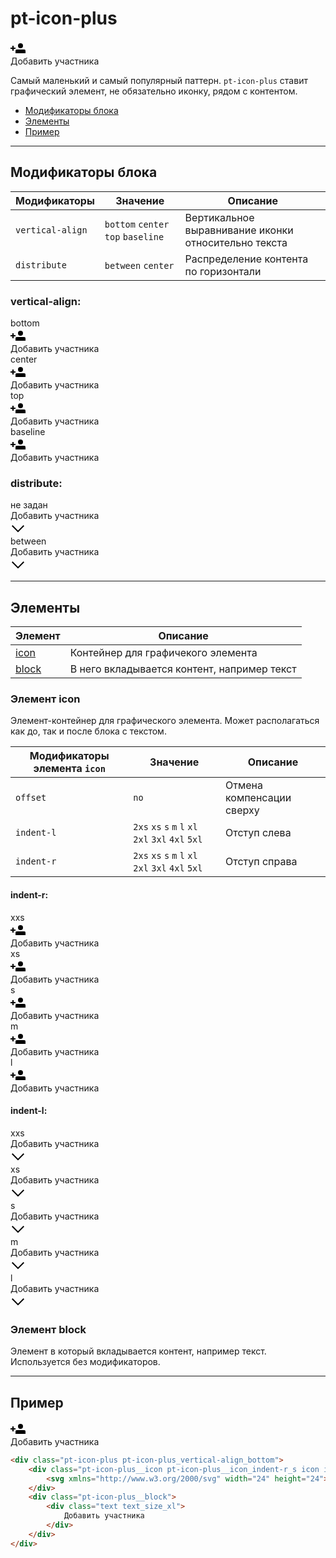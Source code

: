 # pt-icon-plus

<div class="preview">
    <div class="pt-icon-plus pt-icon-plus_vertical-align_bottom">
        <div class="pt-icon-plus__icon pt-icon-plus__icon_indent-r_s icon icon_size_m icon_view_primary">
            <svg xmlns="http://www.w3.org/2000/svg" width="24" height="24"><path fill-rule="evenodd" d="M16 12a4 4 0 1 1 0-8 4 4 0 0 1 0 8zm-6 2h12a2 2 0 0 1 2 2v4H8v-4a2 2 0 0 1 2-2zm-7-3V8h2v3h3v2H5v3H3v-3H0v-2h3z"/></svg>
        </div>
        <div class="pt-icon-plus__block">
            <div class="text text_size_xl">
                Добавить участника
            </div>
        </div>
    </div>
</div>

Самый маленький и самый популярный паттерн. `pt-icon-plus` ставит графический элемент, не обязательно иконку, рядом с контентом.

* [Модификаторы блока](#Модификаторы)
* [Элементы](#Элементы)
* [Пример](#Пример)

___


## Модификаторы блока

Модификаторы     | Значение                           | Описание
---------------- | ---------------------------------- | ----------------------------------------------------
`vertical-align` | `bottom` `center` `top` `baseline` | Вертикальное выравнивание иконки относительно текста
`distribute`     | `between` `center`                 | Распределение контента по горизонтали


### vertical-align:

<div class="tpl-grid tpl-grid_m-columns_6 tpl-grid_col-gap_third tpl-grid_row-gap_third tpl-grid_vertical-align_center decorator decorator_indent-v_xl">
    <div class="tpl-grid__fraction tpl-grid__fraction_m-col_1">
        <div class="text text_size_xl text_view_ghost">bottom</div>
    </div>
    <div class="tpl-grid__fraction tpl-grid__fraction_m-col_5">
        <div class="pt-icon-plus pt-icon-plus_vertical-align_bottom">
            <div class="pt-icon-plus__icon pt-icon-plus__icon_indent-r_s icon icon_size_m icon_view_primary">
                <svg xmlns="http://www.w3.org/2000/svg" width="24" height="24"><path fill-rule="evenodd" d="M16 12a4 4 0 1 1 0-8 4 4 0 0 1 0 8zm-6 2h12a2 2 0 0 1 2 2v4H8v-4a2 2 0 0 1 2-2zm-7-3V8h2v3h3v2H5v3H3v-3H0v-2h3z"/></svg>
            </div>
            <div class="pt-icon-plus__block">
                <div class="text text_size_xl">
                    Добавить участника
                </div>
            </div>
        </div>
    </div>
</div>

<div class="tpl-grid tpl-grid_m-columns_6 tpl-grid_col-gap_third tpl-grid_row-gap_third tpl-grid_vertical-align_center decorator decorator_indent-b_xl">
    <div class="tpl-grid__fraction tpl-grid__fraction_m-col_1">
        <div class="text text_size_xl text_view_ghost">center</div>
    </div>
    <div class="tpl-grid__fraction tpl-grid__fraction_m-col_5">
        <div class="pt-icon-plus pt-icon-plus_vertical-align_center">
            <div class="pt-icon-plus__icon pt-icon-plus__icon_indent-r_s icon icon_size_m icon_view_primary">
                <svg xmlns="http://www.w3.org/2000/svg" width="24" height="24"><path fill-rule="evenodd" d="M16 12a4 4 0 1 1 0-8 4 4 0 0 1 0 8zm-6 2h12a2 2 0 0 1 2 2v4H8v-4a2 2 0 0 1 2-2zm-7-3V8h2v3h3v2H5v3H3v-3H0v-2h3z"/></svg>
            </div>
            <div class="pt-icon-plus__block">
                <div class="text text_size_xl">
                    Добавить участника
                </div>
            </div>
        </div>
    </div>
</div>

<div class="tpl-grid tpl-grid_m-columns_6 tpl-grid_col-gap_third tpl-grid_row-gap_third tpl-grid_vertical-align_center decorator decorator_indent-b_xl">
    <div class="tpl-grid__fraction tpl-grid__fraction_m-col_1">
        <div class="text text_size_xl text_view_ghost">top</div>
    </div>
    <div class="tpl-grid__fraction tpl-grid__fraction_m-col_5">
        <div class="pt-icon-plus pt-icon-plus_vertical-align_top">
            <div class="pt-icon-plus__icon pt-icon-plus__icon_indent-r_s icon icon_size_m icon_view_primary">
                <svg xmlns="http://www.w3.org/2000/svg" width="24" height="24"><path fill-rule="evenodd" d="M16 12a4 4 0 1 1 0-8 4 4 0 0 1 0 8zm-6 2h12a2 2 0 0 1 2 2v4H8v-4a2 2 0 0 1 2-2zm-7-3V8h2v3h3v2H5v3H3v-3H0v-2h3z"/></svg>
            </div>
            <div class="pt-icon-plus__block">
                <div class="text text_size_xl">
                    Добавить участника
                </div>
            </div>
        </div>
    </div>
</div>

<div class="tpl-grid tpl-grid_m-columns_6 tpl-grid_col-gap_third tpl-grid_row-gap_third tpl-grid_vertical-align_center decorator decorator_indent-b_xl">
    <div class="tpl-grid__fraction tpl-grid__fraction_m-col_1">
        <div class="text text_size_xl text_view_ghost">baseline</div>
    </div>
    <div class="tpl-grid__fraction tpl-grid__fraction_m-col_5">
        <div class="pt-icon-plus pt-icon-plus_vertical-align_baseline">
            <div class="pt-icon-plus__icon pt-icon-plus__icon_indent-r_s icon icon_size_m icon_view_primary">
                <svg xmlns="http://www.w3.org/2000/svg" width="24" height="24"><path fill-rule="evenodd" d="M16 12a4 4 0 1 1 0-8 4 4 0 0 1 0 8zm-6 2h12a2 2 0 0 1 2 2v4H8v-4a2 2 0 0 1 2-2zm-7-3V8h2v3h3v2H5v3H3v-3H0v-2h3z"/></svg>
            </div>
            <div class="pt-icon-plus__block">
                <div class="text text_size_xl">
                    Добавить участника
                </div>
            </div>
        </div>
    </div>
</div>


### distribute:

<div class="tpl-grid tpl-grid_m-columns_6 tpl-grid_col-gap_third tpl-grid_row-gap_third tpl-grid_vertical-align_center decorator decorator_indent-v_xl">
    <div class="tpl-grid__fraction tpl-grid__fraction_m-col_1">
        <div class="text text_size_xl text_view_ghost">не задан</div>
    </div>
    <div class="tpl-grid__fraction tpl-grid__fraction_m-col_5">
        <div class="pt-icon-plus pt-icon-plus_vertical-align_center">
            <div class="pt-icon-plus__block">
                <div class="text text_size_xl">
                    Добавить участника
                </div>
            </div>
            <div class="pt-icon-plus__icon pt-icon-plus__icon_indent-l_xs icon icon_size_m icon_view_primary">
                <svg xmlns="http://www.w3.org/2000/svg" width="24" height="24"><path fill-rule="evenodd" d="M12.007 15.674L20.588 7 22 8.425 11.99 18.5 2 8.424l1.414-1.423z"/></svg>
            </div>
        </div>
    </div>
</div>

<div class="tpl-grid tpl-grid_m-columns_6 tpl-grid_col-gap_third tpl-grid_row-gap_third tpl-grid_vertical-align_center decorator decorator_indent-b_xl">
    <div class="tpl-grid__fraction tpl-grid__fraction_m-col_1">
        <div class="text text_size_xl text_view_ghost">between</div>
    </div>
    <div class="tpl-grid__fraction tpl-grid__fraction_m-col_5">
        <div class="pt-icon-plus pt-icon-plus_vertical-align_center pt-icon-plus_distribute_between" style="min-width: 300px;">
            <div class="pt-icon-plus__block">
                <div class="text text_size_xl">
                    Добавить участника
                </div>
            </div>
            <div class="pt-icon-plus__icon pt-icon-plus__icon_indent-l_xs icon icon_size_m icon_view_primary">
                <svg xmlns="http://www.w3.org/2000/svg" width="24" height="24"><path fill-rule="evenodd" d="M12.007 15.674L20.588 7 22 8.425 11.99 18.5 2 8.424l1.414-1.423z"/></svg>
            </div>
        </div>
    </div>
</div>

___


## Элементы

Элемент                   | Описание
------------------------- | -----------------------------------------
[icon](#Элемент-icon)     | Контейнер для графичекого элемента
[block](#Элемент-block)   | В него вкладывается контент, например текст


### Элемент icon

Элемент-контейнер для графического элемента. Может располагаться как до, так и после блока с текстом.

Модификаторы элемента `icon` | Значение                                            | Описание                 
---------------------------- | --------------------------------------------------- | ------------------------- 
`offset`                     | `no`                                                | Отмена компенсации сверху 
`indent-l`                   | `2xs` `xs` `s` `m` `l` `xl` `2xl` `3xl` `4xl` `5xl` | Отступ слева
`indent-r`                   | `2xs` `xs` `s` `m` `l` `xl` `2xl` `3xl` `4xl` `5xl` | Отступ справа


#### indent-r:

<div class="tpl-grid tpl-grid_m-columns_6 tpl-grid_col-gap_third tpl-grid_row-gap_third tpl-grid_vertical-align_center decorator decorator_indent-v_xl">
    <div class="tpl-grid__fraction tpl-grid__fraction_m-col_1">
        <div class="text text_size_xl text_view_ghost">xxs</div>
    </div>
    <div class="tpl-grid__fraction tpl-grid__fraction_m-col_5">
        <div class="pt-icon-plus pt-icon-plus_vertical-align_center">
            <div class="pt-icon-plus__icon pt-icon-plus__icon_indent-r_xxs icon icon_size_m icon_view_primary">
                <svg xmlns="http://www.w3.org/2000/svg" width="24" height="24"><path fill-rule="evenodd" d="M16 12a4 4 0 1 1 0-8 4 4 0 0 1 0 8zm-6 2h12a2 2 0 0 1 2 2v4H8v-4a2 2 0 0 1 2-2zm-7-3V8h2v3h3v2H5v3H3v-3H0v-2h3z"/></svg>
            </div>
            <div class="pt-icon-plus__block">
                <div class="text text_size_xl">
                    Добавить участника
                </div>
            </div>
        </div>
    </div>
</div>

<div class="tpl-grid tpl-grid_m-columns_6 tpl-grid_col-gap_third tpl-grid_row-gap_third tpl-grid_vertical-align_center decorator decorator_indent-b_xl">
    <div class="tpl-grid__fraction tpl-grid__fraction_m-col_1">
        <div class="text text_size_xl text_view_ghost">xs</div>
    </div>
    <div class="tpl-grid__fraction tpl-grid__fraction_m-col_5">
        <div class="pt-icon-plus pt-icon-plus_vertical-align_center">
            <div class="pt-icon-plus__icon pt-icon-plus__icon_indent-r_xs icon icon_size_m icon_view_primary">
                <svg xmlns="http://www.w3.org/2000/svg" width="24" height="24"><path fill-rule="evenodd" d="M16 12a4 4 0 1 1 0-8 4 4 0 0 1 0 8zm-6 2h12a2 2 0 0 1 2 2v4H8v-4a2 2 0 0 1 2-2zm-7-3V8h2v3h3v2H5v3H3v-3H0v-2h3z"/></svg>
            </div>
            <div class="pt-icon-plus__block">
                <div class="text text_size_xl">
                    Добавить участника
                </div>
            </div>
        </div>
    </div>
</div>

<div class="tpl-grid tpl-grid_m-columns_6 tpl-grid_col-gap_third tpl-grid_row-gap_third tpl-grid_vertical-align_center decorator decorator_indent-b_xl">
    <div class="tpl-grid__fraction tpl-grid__fraction_m-col_1">
        <div class="text text_size_xl text_view_ghost">s</div>
    </div>
    <div class="tpl-grid__fraction tpl-grid__fraction_m-col_5">
        <div class="pt-icon-plus pt-icon-plus_vertical-align_center">
            <div class="pt-icon-plus__icon pt-icon-plus__icon_indent-r_s icon icon_size_m icon_view_primary">
                <svg xmlns="http://www.w3.org/2000/svg" width="24" height="24"><path fill-rule="evenodd" d="M16 12a4 4 0 1 1 0-8 4 4 0 0 1 0 8zm-6 2h12a2 2 0 0 1 2 2v4H8v-4a2 2 0 0 1 2-2zm-7-3V8h2v3h3v2H5v3H3v-3H0v-2h3z"/></svg>
            </div>
            <div class="pt-icon-plus__block">
                <div class="text text_size_xl">
                    Добавить участника
                </div>
            </div>
        </div>
    </div>
</div>

<div class="tpl-grid tpl-grid_m-columns_6 tpl-grid_col-gap_third tpl-grid_row-gap_third tpl-grid_vertical-align_center decorator decorator_indent-b_xl">
    <div class="tpl-grid__fraction tpl-grid__fraction_m-col_1">
        <div class="text text_size_xl text_view_ghost">m</div>
    </div>
    <div class="tpl-grid__fraction tpl-grid__fraction_m-col_5">
        <div class="pt-icon-plus pt-icon-plus_vertical-align_center">
            <div class="pt-icon-plus__icon pt-icon-plus__icon_indent-r_m icon icon_size_m icon_view_primary">
                <svg xmlns="http://www.w3.org/2000/svg" width="24" height="24"><path fill-rule="evenodd" d="M16 12a4 4 0 1 1 0-8 4 4 0 0 1 0 8zm-6 2h12a2 2 0 0 1 2 2v4H8v-4a2 2 0 0 1 2-2zm-7-3V8h2v3h3v2H5v3H3v-3H0v-2h3z"/></svg>
            </div>
            <div class="pt-icon-plus__block">
                <div class="text text_size_xl">
                    Добавить участника
                </div>
            </div>
        </div>
    </div>
</div>

<div class="tpl-grid tpl-grid_m-columns_6 tpl-grid_col-gap_third tpl-grid_row-gap_third tpl-grid_vertical-align_center decorator decorator_indent-b_xl">
    <div class="tpl-grid__fraction tpl-grid__fraction_m-col_1">
        <div class="text text_size_xl text_view_ghost">l</div>
    </div>
    <div class="tpl-grid__fraction tpl-grid__fraction_m-col_5">
        <div class="pt-icon-plus pt-icon-plus_vertical-align_center">
            <div class="pt-icon-plus__icon pt-icon-plus__icon_indent-r_l icon icon_size_m icon_view_primary">
                <svg xmlns="http://www.w3.org/2000/svg" width="24" height="24"><path fill-rule="evenodd" d="M16 12a4 4 0 1 1 0-8 4 4 0 0 1 0 8zm-6 2h12a2 2 0 0 1 2 2v4H8v-4a2 2 0 0 1 2-2zm-7-3V8h2v3h3v2H5v3H3v-3H0v-2h3z"/></svg>
            </div>
            <div class="pt-icon-plus__block">
                <div class="text text_size_xl">
                    Добавить участника
                </div>
            </div>
        </div>
    </div>
</div>


#### indent-l:

<div class="tpl-grid tpl-grid_m-columns_6 tpl-grid_col-gap_third tpl-grid_row-gap_third tpl-grid_vertical-align_center decorator decorator_indent-v_xl">
    <div class="tpl-grid__fraction tpl-grid__fraction_m-col_1">
        <div class="text text_size_xl text_view_ghost">xxs</div>
    </div>
    <div class="tpl-grid__fraction tpl-grid__fraction_m-col_5">
        <div class="pt-icon-plus pt-icon-plus_vertical-align_center">
            <div class="pt-icon-plus__block">
                <div class="text text_size_xl">
                    Добавить участника
                </div>
            </div>
            <div class="pt-icon-plus__icon pt-icon-plus__icon_indent-l_xxs icon icon_size_m icon_view_primary">
                <svg xmlns="http://www.w3.org/2000/svg" width="24" height="24"><path fill-rule="evenodd" d="M12.007 15.674L20.588 7 22 8.425 11.99 18.5 2 8.424l1.414-1.423z"/></svg>
            </div>
        </div>
    </div>
</div>

<div class="tpl-grid tpl-grid_m-columns_6 tpl-grid_col-gap_third tpl-grid_row-gap_third tpl-grid_vertical-align_center decorator decorator_indent-b_xl">
    <div class="tpl-grid__fraction tpl-grid__fraction_m-col_1">
        <div class="text text_size_xl text_view_ghost">xs</div>
    </div>
    <div class="tpl-grid__fraction tpl-grid__fraction_m-col_5">
        <div class="pt-icon-plus pt-icon-plus_vertical-align_center">
            <div class="pt-icon-plus__block">
                <div class="text text_size_xl">
                    Добавить участника
                </div>
            </div>
            <div class="pt-icon-plus__icon pt-icon-plus__icon_indent-l_xs icon icon_size_m icon_view_primary">
                <svg xmlns="http://www.w3.org/2000/svg" width="24" height="24"><path fill-rule="evenodd" d="M12.007 15.674L20.588 7 22 8.425 11.99 18.5 2 8.424l1.414-1.423z"/></svg>
            </div>
        </div>
    </div>
</div>

<div class="tpl-grid tpl-grid_m-columns_6 tpl-grid_col-gap_third tpl-grid_row-gap_third tpl-grid_vertical-align_center decorator decorator_indent-b_xl">
    <div class="tpl-grid__fraction tpl-grid__fraction_m-col_1">
        <div class="text text_size_xl text_view_ghost">s</div>
    </div>
    <div class="tpl-grid__fraction tpl-grid__fraction_m-col_5">
        <div class="pt-icon-plus pt-icon-plus_vertical-align_center">
            <div class="pt-icon-plus__block">
                <div class="text text_size_xl">
                    Добавить участника
                </div>
            </div>
            <div class="pt-icon-plus__icon pt-icon-plus__icon_indent-l_s icon icon_size_m icon_view_primary">
                <svg xmlns="http://www.w3.org/2000/svg" width="24" height="24"><path fill-rule="evenodd" d="M12.007 15.674L20.588 7 22 8.425 11.99 18.5 2 8.424l1.414-1.423z"/></svg>
            </div>
        </div>
    </div>
</div>

<div class="tpl-grid tpl-grid_m-columns_6 tpl-grid_col-gap_third tpl-grid_row-gap_third tpl-grid_vertical-align_center decorator decorator_indent-b_xl">
    <div class="tpl-grid__fraction tpl-grid__fraction_m-col_1">
        <div class="text text_size_xl text_view_ghost">m</div>
    </div>
    <div class="tpl-grid__fraction tpl-grid__fraction_m-col_5">
        <div class="pt-icon-plus pt-icon-plus_vertical-align_center">
            <div class="pt-icon-plus__block">
                <div class="text text_size_xl">
                    Добавить участника
                </div>
            </div>
            <div class="pt-icon-plus__icon pt-icon-plus__icon_indent-l_m icon icon_size_m icon_view_primary">
                <svg xmlns="http://www.w3.org/2000/svg" width="24" height="24"><path fill-rule="evenodd" d="M12.007 15.674L20.588 7 22 8.425 11.99 18.5 2 8.424l1.414-1.423z"/></svg>
            </div>
        </div>
    </div>
</div>

<div class="tpl-grid tpl-grid_m-columns_6 tpl-grid_col-gap_third tpl-grid_row-gap_third tpl-grid_vertical-align_center decorator decorator_indent-b_xl">
    <div class="tpl-grid__fraction tpl-grid__fraction_m-col_1">
        <div class="text text_size_xl text_view_ghost">l</div>
    </div>
    <div class="tpl-grid__fraction tpl-grid__fraction_m-col_5">
        <div class="pt-icon-plus pt-icon-plus_vertical-align_center">
            <div class="pt-icon-plus__block">
                <div class="text text_size_xl">
                    Добавить участника
                </div>
            </div>
            <div class="pt-icon-plus__icon pt-icon-plus__icon_indent-l_l icon icon_size_m icon_view_primary">
                <svg xmlns="http://www.w3.org/2000/svg" width="24" height="24"><path fill-rule="evenodd" d="M12.007 15.674L20.588 7 22 8.425 11.99 18.5 2 8.424l1.414-1.423z"/></svg>
            </div>
        </div>
    </div>
</div>


### Элемент block

Элемент в который вкладывается контент, например текст. Используется без модификаторов.

___


## Пример

<div class="pt-icon-plus pt-icon-plus_vertical-align_bottom">
    <div class="pt-icon-plus__icon pt-icon-plus__icon_indent-r_s icon icon_size_m icon_view_primary">
        <svg xmlns="http://www.w3.org/2000/svg" width="24" height="24"><path fill-rule="evenodd" d="M16 12a4 4 0 1 1 0-8 4 4 0 0 1 0 8zm-6 2h12a2 2 0 0 1 2 2v4H8v-4a2 2 0 0 1 2-2zm-7-3V8h2v3h3v2H5v3H3v-3H0v-2h3z"/></svg>
    </div>
    <div class="pt-icon-plus__block">
        <div class="text text_size_xl">
            Добавить участника
        </div>
    </div>
</div>

```html
<div class="pt-icon-plus pt-icon-plus_vertical-align_bottom">
    <div class="pt-icon-plus__icon pt-icon-plus__icon_indent-r_s icon icon_size_m icon_view_primary">
        <svg xmlns="http://www.w3.org/2000/svg" width="24" height="24"><path fill-rule="evenodd" d="M16 12a4 4 0 1 1 0-8 4 4 0 0 1 0 8zm-6 2h12a2 2 0 0 1 2 2v4H8v-4a2 2 0 0 1 2-2zm-7-3V8h2v3h3v2H5v3H3v-3H0v-2h3z"/></svg>
    </div>
    <div class="pt-icon-plus__block">
        <div class="text text_size_xl">
            Добавить участника
        </div>
    </div>
</div>
```
